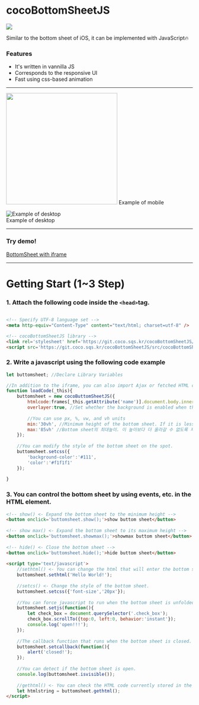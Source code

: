 # cocoBottomSheetJS
<img src="https://img.shields.io/github/size/squarehacker/cocoBottomSheetJS/src/cocoBottomSheetJS.js"/>
   
Similar to the bottom sheet of iOS, it can be implemented with JavaScript🔥
   
### Features  
   
- It's written in vannilla JS
- Corresponds to the responsive UI
- Fast using css-based animation
   
------  
   
   
<img src="https://user-images.githubusercontent.com/101985768/177700975-3a01a5f5-7a1c-45f6-8ebc-aeba68f301de.gif"  width="300"/>   
Example of mobile   
   
![Example of desktop](https://user-images.githubusercontent.com/101985768/177701035-3c437217-79f8-4059-9488-5428276171b2.gif)  
Example of desktop   
  
   
------   
   
### Try demo!
  
[BottomSheet with iframe](https://git.coco.sqs.kr/cocoBottomSheetJS/example/)  
  
------  
  
# Getting Start (1~3 Step)  
  
### 1. Attach the following code inside the ```<head>```tag.
```html

<!-- Specify UTF-8 language set -->
<meta http-equiv="Content-Type" content="text/html; charset=utf-8" />

<!-- cocoBottomSheetJS library -->
<link rel='stylesheet' href='https://git.coco.sqs.kr/cocoBottomSheetJS/src/cocoBottomSheetJS.css'>
<script src='https://git.coco.sqs.kr/cocoBottomSheetJS/src/cocoBottomSheetJS.js'></script>

```
   
### 2. Write a javascript using the following code example
```javascript
let buttomsheet; //Declare Library Variables

//In addition to the iframe, you can also import Ajax or fetched HTML codes.
function loadCode(_this){
	buttomsheet = new cocoButtomSheetJS({
		htmlcode:frames[_this.getAttribute('name')].document.body.innerHTML, //HTML code
		overlayer:true, //Set whether the background is enabled when the bottom sheet is turned on
		
		//You can use px, %, vw, and vh units
		min:'30vh', //Minimum height of the bottom sheet. If it is less than this height, it will close automatically.
		max:'85vh' //Bottom sheet의 최대높이. 이 높이보다 더 올라갈 수 없도록 제한됩니다.
	});
	
	//You can modify the style of the bottom sheet on the spot.
	buttomsheet.setcss({
		'background-color':'#111',
		'color':'#f1f1f1'
	});
	
}
```
   
### 3. You can control the bottom sheet by using events, etc. in the HTML element.
```html
<!-- show() <- Expand the bottom sheet to the minimum height -->
<button onclick='buttomsheet.show();'>show buttom sheet</button>
  
<!-- show max() <- Expand the bottom sheet to its maximum height -->
<button onclick='buttomsheet.showmax();'>showmax buttom sheet</button>
  
<!-- hide() <- Close the bottom sheet -->
<button onclick='buttomsheet.hide();'>hide buttom sheet</button>
  
<script type='text/javascript'>
	//sethtml() <- You can change the html that will enter the bottom sheet later.  
	buttomsheet.sethtml('Hello World!');
	  
	//setcs() <- Change the style of the bottom sheet.  
	buttomsheet.setcss({'font-size','20px'});  
	
	//You can force javascript to run when the bottom sheet is unfolded. Same role as callback function
	buttomsheet.setjs(function(){
		let check_box = document.querySelector('.check_box');
		check_box.scrollTo({top:0, left:0, behavior:'instant'});
		console.log('open!!!');
	});
	
	//The callback function that runs when the bottom sheet is closed.
	buttomsheet.setcallback(function(){
		alert('closed!');
	});
	
	//You can detect if the bottom sheet is open.
	console.log(buttomsheet.isvisible());
	
	//gethtml() <- You can check the HTML code currently stored in the bottom sheet.
	let htmlstring = buttomsheet.gethtml();
</script>
```